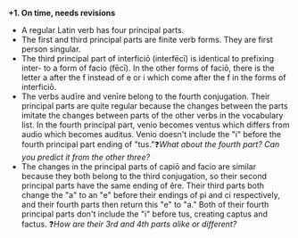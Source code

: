 **+1. On time, needs revisions**

- A regular Latin verb has four principal parts.
- The first and third principal parts are finite verb forms. They are first person singular.
- The third principal part of interficiō (interfēcī) is identical to prefixing inter- to a form of facio (fēcī). In the other forms of faciō, there is the letter a after the f instead of e or i which come after the f in the forms of interficiō.
- The verbs audīre and venīre belong to the fourth conjugation. Their principal parts are quite regular because the changes between the parts imitate the changes between parts of the other verbs in the vocabulary list. In the fourth principal part, venio becomes ventus which differs from audio which becomes auditus. Venio doesn't include the "i" before the fourth principal part ending of "tus."❓*What about the fourth part? Can you predict it from the other three?*
- The changes in the principal parts of capiō and facio are similar because they both belong to the third conjugation, so their second principal parts have the same ending of ĕre. Their third parts both change the "a" to an "e" before their endings of pi and ci respectively, and their fourth parts then return this "e" to "a." Both of their fourth principal parts don't include the "i" before tus, creating captus and factus. ❓*How are their 3rd and 4th parts alike or different?*
